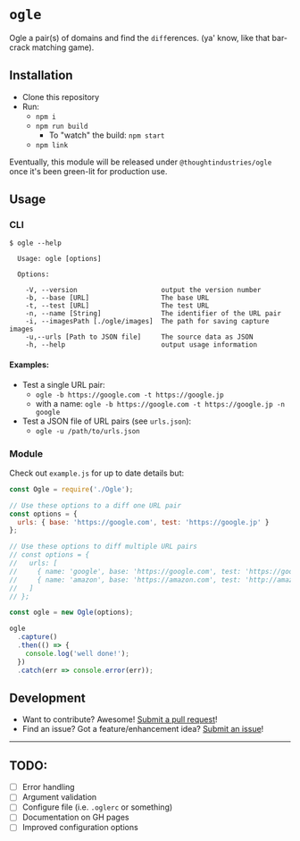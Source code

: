 # `ogle`

Ogle a pair(s) of domains and find the `diff`erences. (ya' know, like that bar-crack matching game).

## Installation

- Clone this repository
- Run:
  - `npm i`
  - `npm run build`
    - To "watch" the build: `npm start`
  - `npm link`

Eventually, this module will be released under `@thoughtindustries/ogle` once it's been green-lit for production use.

## Usage

### CLI

```
$ ogle --help

  Usage: ogle [options]

  Options:

    -V, --version                     output the version number
    -b, --base [URL]                  The base URL
    -t, --test [URL]                  The test URL
    -n, --name [String]               The identifier of the URL pair
    -i, --imagesPath [./ogle/images]  The path for saving capture images
    -u,--urls [Path to JSON file]     The source data as JSON
    -h, --help                        output usage information
```

#### Examples:

- Test a single URL pair:
  - `ogle -b https://google.com -t https://google.jp`
  - with a name: `ogle -b https://google.com -t https://google.jp -n google`
- Test a JSON file of URL pairs (see `urls.json`):
  - `ogle -u /path/to/urls.json`

### Module

Check out `example.js` for up to date details but:

```javascript
const Ogle = require('./Ogle');

// Use these options to a diff one URL pair
const options = {
  urls: { base: 'https://google.com', test: 'https://google.jp' }
};

// Use these options to diff multiple URL pairs
// const options = {
//   urls: [
//     { name: 'google', base: 'https://google.com', test: 'https://google.jp' },
//     { name: 'amazon', base: 'https://amazon.com', test: 'http://amazon.co.uk' }
//   ]
// };

const ogle = new Ogle(options);

ogle
  .capture()
  .then(() => {
    console.log('well done!');
  })
  .catch(err => console.error(err));
```

## Development

- Want to contribute? Awesome! [Submit a pull request][1]!
- Find an issue? Got a feature/enhancement idea? [Submit an issue][2]!

[1]: https://github.com/zacharyabresch/ogle/pulls?q=is%3Apr+is%3Aopen+sort%3Aupdated-desc
[2]: https://github.com/zacharyabresch/ogle/issues?q=is%3Aissue+is%3Aopen+sort%3Aupdated-desc

---

## TODO:

- [ ] Error handling
- [ ] Argument validation
- [ ] Configure file (i.e. `.oglerc` or something)
- [ ] Documentation on GH pages
- [ ] Improved configuration options

